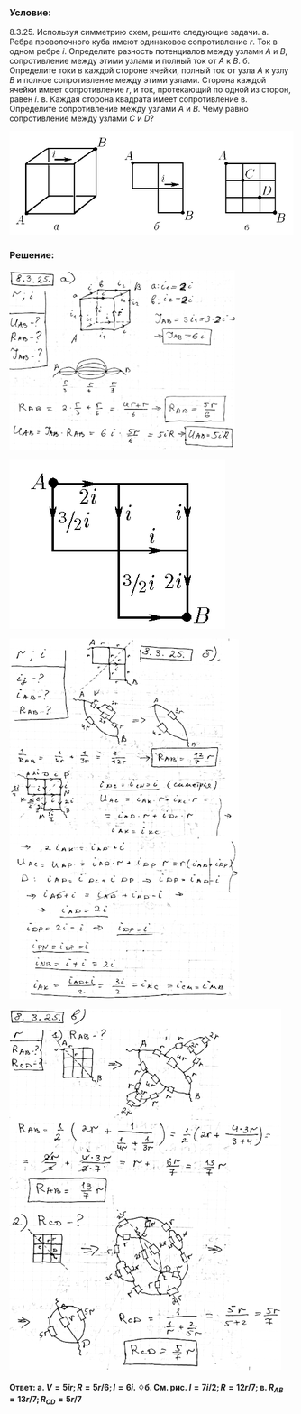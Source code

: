 ###  Условие:

$8.3.25.$ Используя симметрию схем, решите следующие задачи.
а. Ребра проволочного куба имеют одинаковое сопротивление $r$. Ток в одном ребре $i$. Определите разность потенциалов между узлами $A$ и $B$, сопротивление между этими узлами и полный ток от $A$ к $B$.
б. Определите токи в каждой стороне ячейки, полный ток от узла $A$ к узлу $B$ и полное сопротивление между этими узлами. Сторона каждой ячейки имеет сопротивление $r$, и ток, протекающий по одной из сторон, равен $i$. в. Каждая сторона квадрата имеет сопротивление
в. Определите сопротивление между узлами $A$ и $B$. Чему равно сопротивление между узлами $C$ и $D$?

![К задаче $8.3.25$|970x354, 80%](../../img/8.3.25/8.3.25.png)

###  Решение:

![|400x319, 67%](../../img/8.3.25/1.png)

![К ответу $8.3.25$|383x300, 35%](../../img/8.3.25/8.3.25s.png)

![|407x640, 67%](../../img/8.3.25/2.png)

![|482x640, 67%](../../img/8.3.25/3.png)

####  Ответ: а. $V=5ir;R=5r/6;I=6i.$ $\diamondsuit$б. См. рис. $I=7i/2;R=12r/7;$ в. $R_{AB}=13r/7;R_{CD}=5r/7$